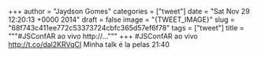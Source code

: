 
+++
author = "Jaydson Gomes"
categories = ["tweet"]
date = "Sat Nov 29 12:20:13 +0000 2014"
draft = false
image = "{TWEET_IMAGE}"
slug = "68f743c411ee772c53373724cbfc365d57ef6f78"
tags = ["tweet"]
title = """#JSConfAR ao vivo http://..."""
+++
#JSConfAR ao vivo http://t.co/dal2KRVqCI Minha talk é la pelas 21:40
